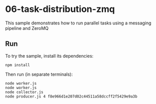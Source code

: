 # 06-task-distribution-zmq

This sample demonstrates how to run parallel tasks using a messaging pipeline and ZeroMQ

## Run

To try the sample, install its dependencies:

```shell script
npm install
```

Then run (in separate terminals):

```shell script
node worker.js
node worker.js
node collector.js
node producer.js 4 f8e966d1e207d02c44511a58dccff2f5429e9a3b
```
